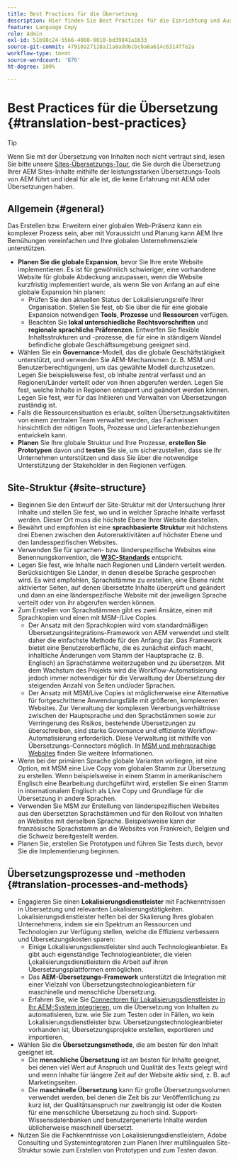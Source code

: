 ```yaml
---
title: Best Practices für die Übersetzung
description: Hier finden Sie Best Practices für die Einrichtung und Ausführung von Übersetzungsprojekten – zusammengestellt von Technik- und Beratungs-Teams von Adobe.
feature: Language Copy
role: Admin
exl-id: 51b98c24-5566-4088-9010-bd39841a1633
source-git-commit: 47910a27118a11a8add6cbcba6a614c6314ffe2a
workflow-type: tm+mt
source-wordcount: '876'
ht-degree: 100%

---
```


# Best Practices für die Übersetzung {#translation-best-practices}

>[!TIP]
>
>Wenn Sie mit der Übersetzung von Inhalten noch nicht vertraut sind, lesen Sie bitte unsere [Sites-Übersetzungs-Tour](/help/journey-sites/translation/overview.md), die Sie durch die Übersetzung Ihrer AEM Sites-Inhalte mithilfe der leistungsstarken Übersetzungs-Tools von AEM führt und ideal für alle ist, die keine Erfahrung mit AEM oder Übersetzungen haben.

## Allgemein {#general}

Das Erstellen bzw. Erweitern einer globalen Web-Präsenz kann ein komplexer Prozess sein, aber mit Voraussicht und Planung kann AEM Ihre Bemühungen vereinfachen und Ihre globalen Unternehmensziele unterstützen.

* **Planen Sie die globale Expansion**, bevor Sie Ihre erste Website implementieren. Es ist für gewöhnlich schwieriger, eine vorhandene Website für globale Abdeckung anzupassen, wenn die Website kurzfristig implementiert wurde, als wenn Sie von Anfang an auf eine globale Expansion hin planen:
   * Prüfen Sie den aktuellen Status der Lokalisierungsreife Ihrer Organisation. Stellen Sie fest, ob Sie über die für eine globale Expansion notwendigen **Tools**, **Prozesse** und **Ressourcen** verfügen.
   * Beachten Sie **lokal unterschiedliche Rechtsvorschriften** und **regionale sprachliche Präferenzen**. Entwerfen Sie flexible Inhaltsstrukturen und -prozesse, die für eine in ständigem Wandel befindliche globale Geschäftsumgebung geeignet sind.
* Wählen Sie ein **Governance**-Modell, das die globale Geschäftstätigkeit unterstützt, und verwenden Sie AEM-Mechanismen (z. B. MSM und Benutzerberechtigungen), um das gewählte Modell durchzusetzen. Legen Sie beispielsweise fest, ob Inhalte zentral verfasst und an Regionen/Länder verteilt oder von ihnen abgerufen werden. Legen Sie fest, welche Inhalte in Regionen entsperrt und geändert werden können. Legen Sie fest, wer für das Initiieren und Verwalten von Übersetzungen zuständig ist.
* Falls die Ressourcensituation es erlaubt, sollten Übersetzungsaktivitäten von einem zentralen Team verwaltet werden, das Fachwissen hinsichtlich der nötigen Tools, Prozesse und Lieferantenbeziehungen entwickeln kann.
* **Planen** Sie Ihre globale Struktur und Ihre Prozesse, **erstellen Sie Prototypen** davon und **testen** Sie sie, um sicherzustellen, dass sie Ihr Unternehmen unterstützen und dass Sie über die notwendige Unterstützung der Stakeholder in den Regionen verfügen.

## Site-Struktur {#site-structure}

* Beginnen Sie den Entwurf der Site-Struktur mit der Untersuchung Ihrer Inhalte und stellen Sie fest, wo und in welcher Sprache Inhalte verfasst werden. Dieser Ort muss die höchste Ebene Ihrer Website darstellen.
* Bewährt und empfohlen ist eine **sprachbasierte Struktur** mit höchstens drei Ebenen zwischen den Autorenaktivitäten auf höchster Ebene und den landesspezifischen Websites.
* Verwenden Sie für sprachen- bzw. länderspezifische Websites eine Benennungskonvention, die **[W3C-Standards](/help/sites-cloud/authoring/fundamentals/accessible-content.md)** entspricht.
* Legen Sie fest, wie Inhalte nach Regionen und Ländern verteilt werden. Berücksichtigen Sie Länder, in denen dieselbe Sprache gesprochen wird. Es wird empfohlen, Sprachstämme zu erstellen, eine Ebene nicht aktivierter Seiten, auf denen übersetzte Inhalte überprüft und geändert und dann an eine länderspezifische Website mit der jeweiligen Sprache verteilt oder von ihr abgerufen werden können.
* Zum Erstellen von Sprachstämmen gibt es zwei Ansätze, einen mit Sprachkopien und einen mit MSM-/Live Copies.
   * Der Ansatz mit den Sprachkopien wird vom standardmäßigen Übersetzungsintegrations-Framework von AEM verwendet und stellt daher die einfachste Methode für den Anfang dar. Das Framework bietet eine Benutzeroberfläche, die es zunächst einfach macht, inhaltliche Änderungen vom Stamm der Hauptsprache (z. B. Englisch) an Sprachstämme weiterzugeben und zu übersetzen. Mit dem Wachstum des Projekts wird die Workflow-Automatisierung jedoch immer notwendiger für die Verwaltung der Übersetzung der steigenden Anzahl von Seiten und/oder Sprachen.
   * Der Ansatz mit MSM/Live Copies ist möglicherweise eine Alternative für fortgeschrittene Anwendungsfälle mit größeren, komplexeren Websites. Zur Verwaltung der komplexen Vererbungsverhältnisse zwischen der Hauptsprache und den Sprachstämmen sowie zur Verringerung des Risikos, bestehende Übersetzungen zu überschreiben, sind starke Governance und effiziente Workflow-Automatisierung erforderlich. Diese Verwaltung ist mithilfe von Übersetzungs-Connectors möglich. In [MSM und mehrsprachige Websites](/help/sites-cloud/administering/msm/best-practices.md#msm-and-multilingual-websites) finden Sie weitere Informationen.
* Wenn bei der primären Sprache globale Varianten vorliegen, ist eine Option, mit MSM eine Live Copy vom globalen Stamm zur Übersetzung zu erstellen. Wenn beispielsweise in einem Stamm in amerikanischem Englisch eine Bearbeitung durchgeführt wird, erstellen Sie einen Stamm in internationalem Englisch als Live Copy und Grundlage für die Übersetzung in andere Sprachen.
* Verwenden Sie MSM zur Erstellung von länderspezifischen Websites aus den übersetzten Sprachstämmen und für den Rollout von Inhalten an Websites mit derselben Sprache. Beispielsweise kann der französische Sprachstamm an die Websites von Frankreich, Belgien und die Schweiz bereitgestellt werden.
* Planen Sie, erstellen Sie Prototypen und führen Sie Tests durch, bevor Sie die Implementierung beginnen.

## Übersetzungsprozesse und -methoden {#translation-processes-and-methods}

* Engagieren Sie einen **Lokalisierungsdienstleister** mit Fachkenntnissen in Übersetzung und relevanten Lokalisierungstätigkeiten. Lokalisierungsdienstleister helfen bei der Skalierung Ihres globalen Unternehmens, indem sie ein Spektrum an Ressourcen und Technologien zur Verfügung stellen, welche die Effizienz verbessern und Übersetzungskosten sparen:
   * Einige Lokalisierungsdienstleister sind auch Technologieanbieter. Es gibt auch eigenständige Technologieanbieter, die vielen Lokalisierungsdienstleistern die Arbeit auf ihren Übersetzungsplattformen ermöglichen.
   * Das **AEM-Übersetzungs-Framework** unterstützt die Integration mit einer Vielzahl von Übersetzungstechnologieanbietern für maschinelle und menschliche Übersetzung.
   * Erfahren Sie, wie Sie [Connectoren für Lokalisierungsdienstleister in Ihr AEM-System integrieren](integration-framework.md), um die Übersetzung von Inhalten zu automatisieren, bzw. wie Sie zum Testen oder in Fällen, wo kein Lokalisierungsdienstleister bzw. Übersetzungstechnologieanbieter vorhanden ist, Übersetzungsprojekte erstellen, exportieren und importieren.
* Wählen Sie die **Übersetzungsmethode**, die am besten für den Inhalt geeignet ist.
   * Die **menschliche Übersetzung** ist am besten für Inhalte geeignet, bei denen viel Wert auf Anspruch und Qualität des Texts gelegt wird und wenn Inhalte für längere Zeit auf der Website aktiv sind, z. B. auf Marketingseiten.
   * Die **maschinelle Übersetzung** kann für große Übersetzungsvolumen verwendet werden, bei denen die Zeit bis zur Veröffentlichung zu kurz ist, der Qualitätsanspruch nur zweitrangig ist oder die Kosten für eine menschliche Übersetzung zu hoch sind. Support-Wissensdatenbanken und benutzergenerierte Inhalte werden üblicherweise maschinell übersetzt.
* Nutzen Sie die Fachkenntnisse von Lokalisierungsdienstleistern, Adobe Consulting und Systemintegratoren zum Planen Ihrer multilingualen Site-Struktur sowie zum Erstellen von Prototypen und zum Testen davon.
